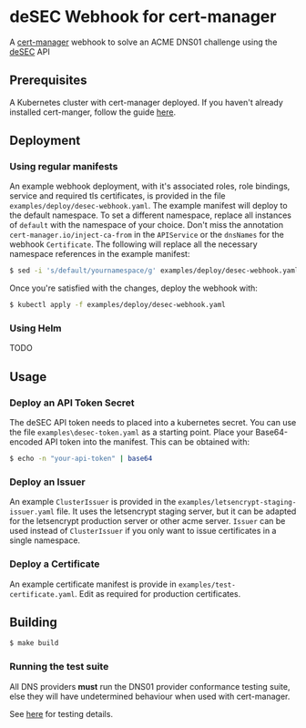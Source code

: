# deSEC Webhook for cert-manager

A [cert-manager][1] webhook to solve an ACME DNS01 challenge using the [deSEC][2] API

## Prerequisites

A Kubernetes cluster with cert-manager deployed. If you haven't already installed cert-manger, follow the guide [here][3].

## Deployment

### Using regular manifests

An example webhook deployment, with it's associated roles, role bindings, service and required tls certificates, is provided in the file `examples/deploy/desec-webhook.yaml`. The example manifest will deploy to the default namespace. To set a different namespace, replace all instances of `default` with the namespace of your choice. Don't miss the annotation ` cert-manager.io/inject-ca-from` in the `APIService` or the `dnsNames` for the webhook `Certificate`. The following will replace all the necessary namespace references in the example manifest:

```bash
$ sed -i 's/default/yournamespace/g' examples/deploy/desec-webhook.yaml
```

Once you're satisfied with the changes, deploy the webhook with:

```bash
$ kubectl apply -f examples/deploy/desec-webhook.yaml
```

### Using Helm

TODO

## Usage

### Deploy an API Token Secret

The deSEC API token needs to placed into a kubernetes secret. You can use the file `examples\desec-token.yaml` as a starting point. Place your Base64-encoded API token into the manifest. This can be obtained with:

```bash
$ echo -n "your-api-token" | base64
```

### Deploy an Issuer

An example `ClusterIssuer` is provided in the `examples/letsencrypt-staging-issuer.yaml` file. It uses the letsencrypt staging server, but it can be adapted for the letsencrypt production server or other acme server. `Issuer` can be used instead of `ClusterIssuer` if you only want to issue certificates in a single namespace.

### Deploy a Certificate

An example certificate manifest is provide in `examples/test-certificate.yaml`. Edit as required for production certificates.

## Building

```bash
$ make build
```

### Running the test suite

All DNS providers **must** run the DNS01 provider conformance testing suite,
else they will have undetermined behaviour when used with cert-manager.

See [here][4] for testing details.

[1]: https://github.com/jetstack/cert-manager
[2]: https://desec.io/
[3]: https://cert-manager.io/docs/installation/kubernetes/
[4]: ./testdata/desec/README.md
